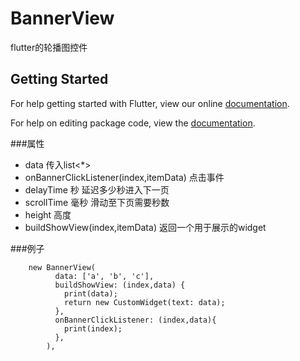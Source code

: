 # BannerView

flutter的轮播图控件

## Getting Started

For help getting started with Flutter, view our online [documentation](https://flutter.io/).

For help on editing package code, view the [documentation](https://flutter.io/developing-packages/).

###属性
* data 传入list<*>
* onBannerClickListener(index,itemData) 点击事件
* delayTime 秒 延迟多少秒进入下一页
* scrollTime 毫秒 滑动至下页需要秒数
* height 高度
* buildShowView(index,itemData) 返回一个用于展示的widget

###例子
```
    new BannerView(
          data: ['a', 'b', 'c'],
          buildShowView: (index,data) {
            print(data);
            return new CustomWidget(text: data);
          },
          onBannerClickListener: (index,data){
            print(index);
          },
        ),
```